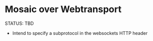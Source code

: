 # Mosaic over Webtransport

<status>STATUS: TBD</status>

* Intend to specify a subprotocol in the websockets HTTP header
